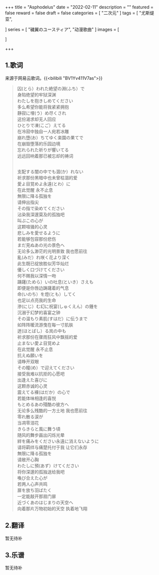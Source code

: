 +++
title = "Asphodelus"
date = "2022-02-11"
description = ""
featured = false
reward = false
draft = false
categories = [
  "二次元"
]
tags = [
 "尤斯缇亚",

]
series = [
 "穢翼のユースティア",
  "动漫歌曲"
]
images = [

]

+++



<!--more-->

## 1.歌词

来源于网易云歌词。{{<bilibili "BV1Yv411V7as">}}

> 囚(とら）われた絶望の淵(ふち）で<br>
> 身陷绝望的牢狱深渊<br>
> わたしを抱きしめてください<br>
> 多么希望你能将我紧紧拥抱<br>
> 静寂に埋(う）め尽くされ<br>
> 这份渴求却无人回应<br>
> ひとりで凍(こご）えてる<br>
> 在冷寂中独自一人宛若冰雕<br>
> 崩れ墮(お）ちてゆく楽園の果てで<br>
> 在崩毁堕落的乐园边境<br>
> 忘れられた祈りが響いてる<br>
> 远远回响着那已被忘却的祷词<br><br>
>
> 支配する闇の中でも涸(か）れない<br>
> 祈求那份黑暗中也未曾枯涸的爱<br>
> 愛よ目覚めよ永遠(とわ）に<br>
> 在此觉醒 永不止息<br>
> 無限に降る孤独を<br>
> 请伸出指尖<br>
> その指で染めてください<br>
> 沾染我深邃莫及的孤独吧<br>
> 叫ぶこの心が<br>
> 这颗喧骚的心灵<br>
> 悲しみを愛せるように<br>
> 若能够包容那份悲伤<br>
> まだ見ぬあの光の景色へ<br>
> 无论多么渺茫的光明景致 我也愿前往<br>
> 亂(みだ）れ咲く花より深く<br>
> 此生既已绽放胜似芳华灿烂<br>
> 優しく口づけてください<br>
> 何不赐我以深情一吻<br>
> 躊躇(ためら）いの吐息(といき）さえも<br>
> 即便是你唇边踌躇着的气息<br>
> 命(いのち）を燈(とも）してく<br>
> 也足以点亮我的生命<br>
> 滲(にじ）む幻に祝宴(しゅくえん）の鍾を<br>
> 沉溺于幻梦的喜宴之钟<br>
> その温もり素肌(すはだ）に伝うまで<br>
> 如阵阵暖流游曳在每一寸肌肤<br>
> 迸(ほとばし）る岚の中も<br>
> 祈求那份在骤雨狂风中飘摇的爱<br>
> 止まない愛よ目覚めよ<br>
> 在此觉醒 永不止息<br>
> 抗えぬ願いを<br>
> 请睁开双眼<br>
> その瞳(め）で迎えてください<br>
> 接受我难以抗拒的心愿吧<br>
> 出逢えた喜びに<br>
> 这颗赤诚的心灵<br>
> 震えてる裸(はだか）の心で<br>
> 若能体味相逢的喜悦<br>
> もとめるあの殘酷の彼方へ<br>
> 无论多么残酷的一方土地 我也愿前往<br>
> 零れ散る涙が<br>
> 当凋零泪花<br>
> きらきらと風に舞う頃<br>
> 随风的舞步画出闪烁光晕<br>
> 絆を痛みをください永遠に消えないように<br>
> 请将羁绊与痛楚托付于我 让它们永存<br>
> 無限に降る孤独を<br>
> 请敞开心胸<br>
> わたしに預(あず）けてください<br>
> 将你深邃的孤独送给我吧<br>
> 喚び合えた心が<br>
> 若两人心声共鸣<br>
> 扉を放ち羽ばたく<br>
> 一定能敲开那扇门扉<br>
> 近づくあのはじまりの天空へ<br>
> 向着那片万物初始的天空 执着地飞翔<br>

## 2.翻译

暂无待补

## 3.乐谱

暂无待补
